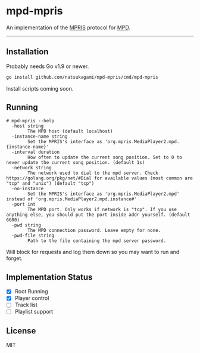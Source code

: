 # mpd-mpris

An implementation of the [MPRIS](https://specifications.freedesktop.org/mpris-spec/latest/) protocol for [MPD](http://musicpd.org/).

---

## Installation

Probably needs Go v1.9 or newer.

```bash
go install github.com/natsukagami/mpd-mpris/cmd/mpd-mpris
```

Install scripts coming soon.

## Running

```
# mpd-mpris --help
  -host string
    	The MPD host (default localhost)
  -instance-name string
    	Set the MPRIS's interface as 'org.mpris.MediaPlayer2.mpd.{instance-name}'
  -interval duration
    	How often to update the current song position. Set to 0 to never update the current song position. (default 1s)
  -network string
    	The network used to dial to the mpd server. Check https://golang.org/pkg/net/#Dial for available values (most common are "tcp" and "unix") (default "tcp")
  -no-instance
    	Set the MPRIS's interface as 'org.mpris.MediaPlayer2.mpd' instead of 'org.mpris.MediaPlayer2.mpd.instance#'
  -port int
    	The MPD port. Only works if network is "tcp". If you use anything else, you should put the port inside addr yourself. (default 6600)
  -pwd string
    	The MPD connection password. Leave empty for none.
  -pwd-file string
    	Path to the file containing the mpd server password.
```

Will block for requests and log them down so you may want
to run and forget.

## Implementation Status

- [x] Root Running
- [x] Player control
- [ ] Track list
- [ ] Playlist support

## License

MIT
